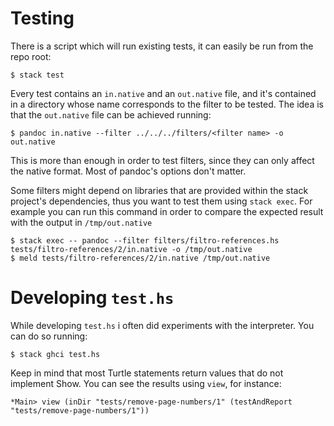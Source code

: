 # Testing

There is a script which will run existing tests, it can easily be run
from the repo root:

    $ stack test

Every test contains an `in.native` and an `out.native` file, and it's
contained in a directory whose name corresponds to the filter to be
tested. The idea is that the `out.native` file can be achieved
running:

    $ pandoc in.native --filter ../../../filters/<filter name> -o out.native

This is more than enough in order to test filters, since they can only
affect the native format. Most of pandoc's options don't matter.

Some filters might depend on libraries that are provided within the
stack project's dependencies, thus you want to test them using `stack
exec`. For example you can run this command in order to compare the
expected result with the output in `/tmp/out.native`

    $ stack exec -- pandoc --filter filters/filtro-references.hs tests/filtro-references/2/in.native -o /tmp/out.native
    $ meld tests/filtro-references/2/in.native /tmp/out.native

# Developing `test.hs`

While developing `test.hs` i often did experiments with the
interpreter. You can do so running:

    $ stack ghci test.hs

Keep in mind that most Turtle statements return values that do not
implement Show. You can see the results using `view`, for instance:

    *Main> view (inDir "tests/remove-page-numbers/1" (testAndReport "tests/remove-page-numbers/1"))
